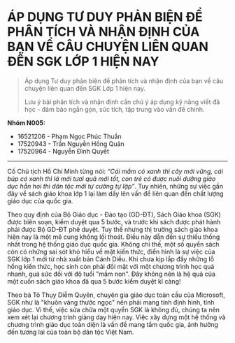 # ÁP DỤNG TƯ DUY PHẢN BIỆN ĐỂ PHÂN TÍCH VÀ NHẬN ĐỊNH CỦA BẠN VỀ CÂU CHUYỆN LIÊN QUAN ĐẾN SGK LỚP 1 HIỆN NAY

> Áp dụng Tư duy phản biện để phân tích và nhận định của bạn về câu chuyện liên quan đến SGK Lớp 1 hiện nay.
>
> Lưu ý bài phân tích và nhận định cần chú ý áp dụng kỹ năng viết đã học - đảm bảo ngắn gọn, súc tích, tập trung vào vấn đề chính.

**Nhóm N005:**

- 16521206 - Phạm Ngọc Phúc Thuần
- 17520943 - Trần Nguyễn Hồng Quân
- 17520964 - Nguyễn Đình Quyết

---

Cố Chủ tịch Hồ Chí Minh từng nói: _“Cái mầm có xanh thì cây mới vững, cái búp có xanh thì lá mới tươi quả mới tốt, con trẻ có được nuôi dưỡng giáo dục hẳn hoi thì dân tộc mới tự cường tự lập”_. Tuy nhiên, những sự việc gần đây về sách giáo khoa lớp 1 lại làm dấy lên vấn đề liên quan đến chất lượng giáo dục của quốc gia.

Theo quy định của Bộ Giáo dục - Đào tạo (GD-ĐT), Sách Giáo khoa (SGK) được biên soạn, kiểm duyệt qua 5 bước, và trước khi sách được phát hành phải được Bộ GD-ĐT phê duyệt. Tuy thế nhưng thị trường sách giáo khoa hiện nay là một mê cung không lối thoát. Điều này dẫn đến sự thiếu thống nhất trong hệ thống giáo dục quốc gia. Không chỉ thế, một số quyển sách còn có những sai sót khó hiểu về mặt kiến thức, điển hình là sự việc của SGK lớp 1 mới từ nhà xuất bản Cánh Diều. Khi chưa kịp lắp đầy những lỗ hổng kiến thức, học sinh còn phải đối mặt với một chương trình học quá nhanh, quá sức đối với độ tuổi "mầm non". Đây không nên là hệ quả của một cuốn sách giáo khoa đã qua 5 bước kiểm duyệt kĩ càng!

Theo bà Tô Thụy Diễm Quyên, chuyên gia giáo dục toàn cầu của Microsoft, SGK như là "khuôn vàng thước ngọc" nên phải mang tính định hình, tính giáo dục. Vì thế, việc sửa chữa một quyển SGK là không đủ, chúng ta nên xem xét lại chương trình giảng dạy hiện nay. Việc xây dựng một hệ thống và chương trình giáo dục toàn diện là vấn đề mang tầm quốc gia, ảnh hưởng đến tương lai của toàn bộ dân tộc Việt Nam.
